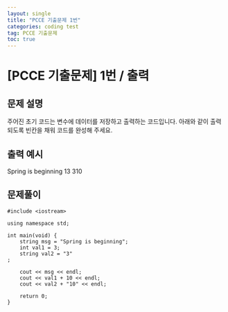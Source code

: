 ```yaml
---
layout: single
title: "PCCE 기출문제 1번"
categories: coding test
tag: PCCE 기출문제
toc: true
---
```


# [PCCE 기출문제] 1번 / 출력

## 문제 설명

주어진 초기 코드는 변수에 데이터를 저장하고 출력하는 코드입니다.
아래와 같이 출력되도록 빈칸을 채워 코드를 완성해 주세요.

## 출력 예시

Spring is beginning
13
310

## 문제풀이

```
#include <iostream>

using namespace std;

int main(void) {
    string msg = "Spring is beginning";
    int val1 = 3;
    string val2 = "3"
;

    cout << msg << endl;
    cout << val1 + 10 << endl;
    cout << val2 + "10" << endl;

    return 0;
}
```
